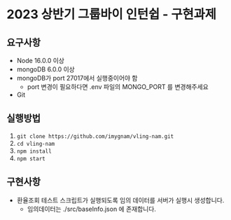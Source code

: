 # 2023 상반기 그룹바이 인턴쉽 - 구현과제
## 요구사항
- Node 16.0.0 이상
- mongoDB 6.0.0 이상
- mongoDB가 port 27017에서 실행중이어야 함
  - port 변경이 필요하다면 .env 파일의 MONGO_PORT 를 변경해주세요
- Git

## 실행방법
1. `git clone https://github.com/imygnam/vling-nam.git`
2. `cd vling-nam`
3. `npm install`
4. `npm start`

## 구현사항
- 환율조회 테스트 스크립트가 실행되도록 임의 데이터를 서버가 실행시 생성합니다.
  - 임의데이터는 ./src/baseInfo.json 에 존재합니다.